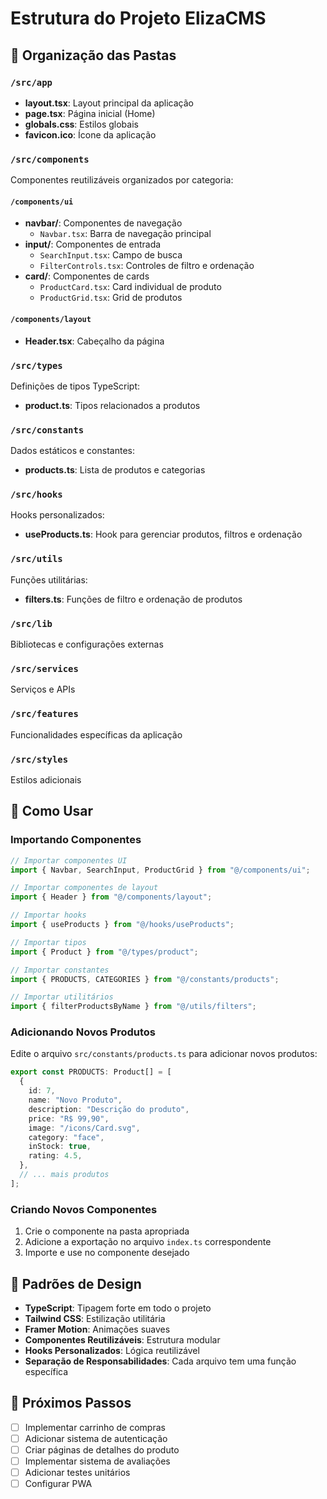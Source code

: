 # Estrutura do Projeto ElizaCMS

## 📁 Organização das Pastas

### `/src/app`
- **layout.tsx**: Layout principal da aplicação
- **page.tsx**: Página inicial (Home)
- **globals.css**: Estilos globais
- **favicon.ico**: Ícone da aplicação

### `/src/components`
Componentes reutilizáveis organizados por categoria:

#### `/components/ui`
- **navbar/**: Componentes de navegação
  - `Navbar.tsx`: Barra de navegação principal
- **input/**: Componentes de entrada
  - `SearchInput.tsx`: Campo de busca
  - `FilterControls.tsx`: Controles de filtro e ordenação
- **card/**: Componentes de cards
  - `ProductCard.tsx`: Card individual de produto
  - `ProductGrid.tsx`: Grid de produtos

#### `/components/layout`
- **Header.tsx**: Cabeçalho da página

### `/src/types`
Definições de tipos TypeScript:
- **product.ts**: Tipos relacionados a produtos

### `/src/constants`
Dados estáticos e constantes:
- **products.ts**: Lista de produtos e categorias

### `/src/hooks`
Hooks personalizados:
- **useProducts.ts**: Hook para gerenciar produtos, filtros e ordenação

### `/src/utils`
Funções utilitárias:
- **filters.ts**: Funções de filtro e ordenação de produtos

### `/src/lib`
Bibliotecas e configurações externas

### `/src/services`
Serviços e APIs

### `/src/features`
Funcionalidades específicas da aplicação

### `/src/styles`
Estilos adicionais

## 🚀 Como Usar

### Importando Componentes
```typescript
// Importar componentes UI
import { Navbar, SearchInput, ProductGrid } from "@/components/ui";

// Importar componentes de layout
import { Header } from "@/components/layout";

// Importar hooks
import { useProducts } from "@/hooks/useProducts";

// Importar tipos
import { Product } from "@/types/product";

// Importar constantes
import { PRODUCTS, CATEGORIES } from "@/constants/products";

// Importar utilitários
import { filterProductsByName } from "@/utils/filters";
```

### Adicionando Novos Produtos
Edite o arquivo `src/constants/products.ts` para adicionar novos produtos:

```typescript
export const PRODUCTS: Product[] = [
  {
    id: 7,
    name: "Novo Produto",
    description: "Descrição do produto",
    price: "R$ 99,90",
    image: "/icons/Card.svg",
    category: "face",
    inStock: true,
    rating: 4.5,
  },
  // ... mais produtos
];
```

### Criando Novos Componentes
1. Crie o componente na pasta apropriada
2. Adicione a exportação no arquivo `index.ts` correspondente
3. Importe e use no componente desejado

## 🎨 Padrões de Design

- **TypeScript**: Tipagem forte em todo o projeto
- **Tailwind CSS**: Estilização utilitária
- **Framer Motion**: Animações suaves
- **Componentes Reutilizáveis**: Estrutura modular
- **Hooks Personalizados**: Lógica reutilizável
- **Separação de Responsabilidades**: Cada arquivo tem uma função específica

## 📝 Próximos Passos

- [ ] Implementar carrinho de compras
- [ ] Adicionar sistema de autenticação
- [ ] Criar páginas de detalhes do produto
- [ ] Implementar sistema de avaliações
- [ ] Adicionar testes unitários
- [ ] Configurar PWA 